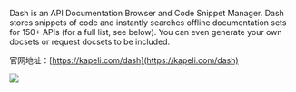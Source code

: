 Dash is an API Documentation Browser and Code Snippet Manager. Dash stores snippets of code and instantly searches offline documentation sets for 150+ APIs (for a full list, see below). You can even generate your own docsets or request docsets to be included.

官网地址：[https://kapeli.com/dash](https://kapeli.com/dash)

![](https://raw.githubusercontent.com/937447974/Blog/master/Resources/2016041401.pnd)


